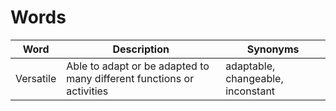 # Words

| Word      | Description                                                           | Synonyms                          |
| --------- | --------------------------------------------------------------------- | --------------------------------- |
| Versatile | Able to adapt or be adapted to many different functions or activities | adaptable, changeable, inconstant |
